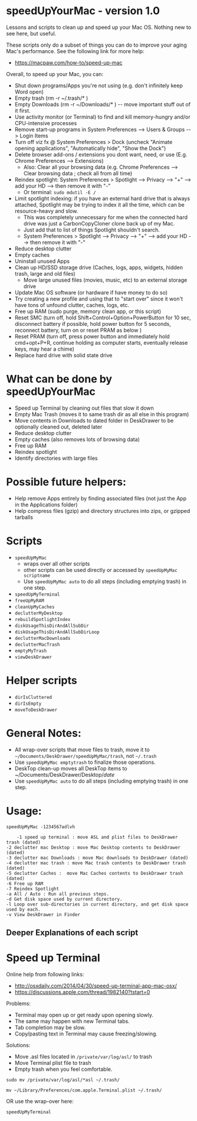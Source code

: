 # speedUpYourMac - version 1.0
Lessons and scripts to clean up and speed up your Mac OS. Nothing new to see here, but useful.

These scripts only do a subset of things you can do to improve your aging Mac's performance. See the following link for more help:
- https://macpaw.com/how-to/speed-up-mac

Overall, to speed up your Mac, you can:
- Shut down programs/Apps you're not using (e.g. don't infinitely keep Word open)
- Empty trash (rm -r ~/.trash/* )
- Empty Downloads (rm -r ~/Downloads/* ) --  move important stuff out of it first.
- Use activity monitor (or Terminal) to find and kill memory-hungry and/or CPU-intensive processes
- Remove start-up programs in System Preferences --> Users & Groups --> Login Items
- Turn off viz fx @ System Preferences > Dock (uncheck "Animate opening applications", "Automatically hide", "Show the Dock")
- Delete browser add-ons / extensions you dont want, need, or use (E.g. Chrome Preferences --> Extensions)
	- Also: Clear all your browsing data (e.g. Chrome Preferences --> Clear browsing data ; check all from all time)
- Reindex spotlight: System Preferences > Spotlight --> Privacy --> "+" --> add your HD --> then remove it with "-"
	- Or terminal: `sudo mdutil -E /`
- Limit spotlight indexing: if you have an external hard drive that is always attached, Spotlight may be trying to index it all the time, which can be resource-heavy and slow.
	- This was completely unnecessary for me when the connected hard drive was just a CarbonCopyCloner clone back up of my Mac.
	- Just add that to list of things Spotlight shouldn't search.
	- System Preferences > Spotlight --> Privacy --> "+" --> add your HD --> then remove it with "-"
- Reduce desktop clutter 
- Empty caches 
- Uninstall unused Apps 
- Clean up HD/SSD storage drive (Caches, logs, apps, widgets, hidden trash, large and old files)
	- Move large unused files (movies, music, etc) to an external storage drive
- Update Mac OS software (or hardware if have money to do so)
- Try creating a new profile and using that to "start over" since it won't have tons of unfound clutter, caches, logs, etc.
- Free up RAM (sudo purge, memory clean app, or this script)
- Reset SMC (turn off, hold Shift+Control+Option+PowerButton for 10 sec, disconnect battery if possible, hold power button for 5 seconds, reconnect battery, turn on or reset PRAM as below )
- Reset PRAM (turn off, press power button and immediately hold cmd+opt+P+R, continue holding as computer starts, eventually release keys, may hear a chime)
- Replace hard drive with solid state drive


# What can be done by speedUpYourMac

- Speed up Terminal by cleaning out files that slow it down
- Empty Mac Trash (moves it to same trash dir as all else in this program)
- Move contents in Downloads to dated folder in DeskDrawer to be optionally cleaned out, deleted later
- Reduce desktop clutter 
- Empty caches (also removes lots of browsing data)
- Free up RAM
- Reindex spotlight
- Identify directories with large files

# Possible future helpers:
- Help remove Apps entirely by finding associated files (not just the App in the Applications folder)
- Help compress files (gzip) and directory structures into zips, or gzipped tarballs


# Scripts

- `speedUpMyMac`
	- wraps over all other scripts
	- other scripts can be used directly or accessed by `speedUpMyMac scriptname`
	- Use `speedUpMyMac auto` to do all steps (including emptying trash) in one step.
- `speedUpMyTerminal`
- `freeUpMyRAM`
- `cleanUpMyCaches`
- `declutterMyDesktop`
- `rebuildSpotlightIndex`
- `diskUsageThisDirAndAllSubDir`
- `diskUsageThisDirAndAllSubDirLoop`
- `declutterMacDownloads`
- `declutterMacTrash`
- `emptyMyTrash`
- `viewDeskDrawer`

# Helper scripts

- `dirIsCluttered`
- `dirIsEmpty`
- `moveToDeskDrawer`


# General Notes:

- All wrap-over scripts that move files to trash, move it to `~/Documents/DeskDrawer/speedUpMyMac/trash`, not `~/.trash`
- Use `speedUpMyMac emptytrash` to finalize those operations.
- DeskTop clean-up moves all DeskTop items to ~/Documents/DeskDrawer/Desktop/*date*
- Use `speedUpMyMac auto` to do all steps (including emptying trash) in one step.





# Usage:

	speedUpMyMac -1234567adlvh

        -1 speed up terminal : move ASL and plist files to DeskDrawer trash (dated)
	-2 declutter mac Desktop : move Mac Desktop contents to DeskDrawer (dated)
	-3 declutter mac Downloads : move Mac downloads to DeskDrawer (dated)
	-4 declutter mac trash : move Mac trash contents to DeskDrawer trash (dated)
	-5 declutter Caches :  move Mac Caches contents to DeskDrawer trash (dated)
	-6 Free up RAM
	-7 Reindex Spotlight
	-a All / Auto : Run all previous steps.
	-d Get disk space used by current directory.
	-l Loop over sub-directories in current directory, and get disk space used by each.
	-v View DeskDrawer in Finder








## Deeper Explanations of each script

# Speed up Terminal

Online help from following links:

- http://osxdaily.com/2014/04/30/speed-up-terminal-app-mac-osx/
- https://discussions.apple.com/thread/1982140?tstart=0


Problems:

- Terminal may open up or get ready upon opening slowly.
- The same may happen with new Terminal tabs.
- Tab completion may be slow.
- Copy/pasting text in Terminal may cause freezing/slowing.

Solutions:

- Move .asl files located in `/private/var/log/asl/` to trash
- Move Terminal plist file to trash
- Empty trash when you feel comfortable.

```
sudo mv /private/var/log/asl/*asl ~/.trash/

mv ~/Library/Preferences/com.apple.Terminal.plist ~/.trash/
```

OR use the wrap-over here:

```
speedUpMyTerminal
```

